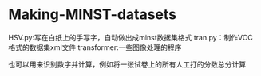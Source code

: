 # Making-MINST-datasets
HSV.py:写在白纸上的手写字，自动做出成minst数据集格式 
tran.py：制作VOC格式的数据集xml文件
transformer:一些图像处理的程序


也可以用来识别数字并计算，例如将一张试卷上的所有人工打的分数总分计算
